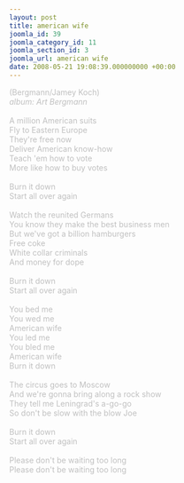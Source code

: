 ```yaml
---
layout: post
title: american wife
joomla_id: 39
joomla_category_id: 11
joomla_section_id: 3
joomla_url: american wife
date: 2008-05-21 19:08:39.000000000 +00:00
---
```

<span style="color: #c0c0c0">(Bergmann/Jamey Koch)<br />
<i>album: Art Bergmann</i><br />
<br />
A million American suits<br />
Fly to Eastern Europe<br />
They're free now<br />
Deliver American know-how<br />
Teach 'em how to vote<br />
More like how to buy votes<br />
<br />
Burn it down<br />
Start all over again<br />
<br />
Watch the reunited Germans<br />
You know they make the best business men<br />
But we've got a billion hamburgers<br />
Free coke<br />
White collar criminals<br />
And money for dope<br />
<br />
Burn it down<br />
Start all over again<br />
<br />
You bed me<br />
You wed me<br />
American wife<br />
You led me<br />
You bled me<br />
American wife<br />
Burn it down<br />
<br />
The circus goes to Moscow<br />
And we're gonna bring along a rock show<br />
They tell me Leningrad's a-go-go<br />
So don't be slow with the blow Joe<br />
<br />
Burn it down<br />
Start all over again<br />
<br />
Please don't be waiting too long<br />
Please don't be waiting too long</span>

